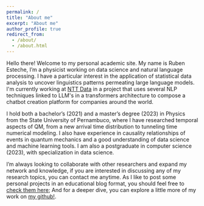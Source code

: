 ```yaml
---
permalink: /
title: "About me"
excerpt: "About me"
author_profile: true
redirect_from: 
  - /about/
  - /about.html
---
```




Hello there! Welcome to my personal academic site. My name is Ruben Esteche, I’m a physicist working on data science and natural language processing. I have a particular interest in the application of statistical data analysis to uncover linguistics patterns permeating large language models. I'm currently working at [NTT Data](https://br.nttdata.com/) in a project that uses several NLP techniques linked to LLM's in a transformers architecture to compose a chatbot creation platform for companies around the world.


I hold both a bachelor’s (2021) and a master’s degree (2023) in Physics from the State University of Pernambuco, where I have researched temporal aspects of QM, from a new arrival time distribution to tunneling time numerical modeling. I also have experience in causality relationships of events in quantum mechanics and a good understanding of data science and machine learning tools. I am also a postgraduate in computer science (2023), with specialization in data science.


I’m always looking to collaborate with other researchers and expand my network and knowledge, if you are interested in discussing any of my research topics, you can contact me anytime. As I like to post some personal projects in an educational blog format, you should feel free to [check them here](https://resteche.github.io/REsteche_blog/); And for a deeper dive, you can explore a little more of my work on [my github!](https://github.com/REsteche).
